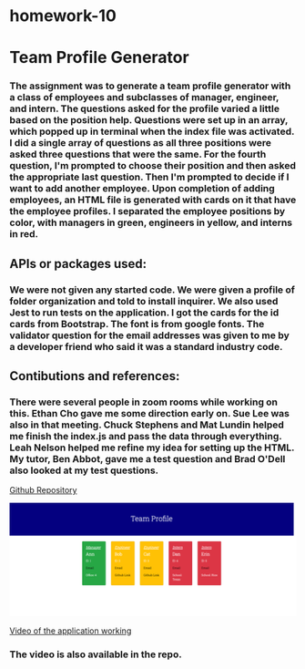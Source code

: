 # homework-10
# Team Profile Generator

### The assignment was to generate a team profile generator with a class of employees and subclasses of manager, engineer, and intern. The questions asked for the profile varied a little based on the position help. Questions were set up in an array, which popped up in terminal when the index file was activated. I did a single array of questions as all three positions were asked three questions that were the same. For the fourth question, I'm prompted to choose their position and then asked the appropriate last question. Then I'm prompted to decide if I want to add another employee. Upon completion of adding employees, an HTML file is generated with cards on it that have the employee profiles. I separated the employee positions by color, with managers in green, engineers in yellow, and interns in red. 

## APIs or packages used:

### We were not given any started code. We were given a profile of folder organization and told to install inquirer. We also used Jest to run tests on the application. I got the cards for the id cards from Bootstrap. The font is from google fonts. The validator question for the email addresses was given to me by a developer friend who said it was a standard industry code. 

## Contibutions and references:

### There were several people in zoom rooms while working on this. Ethan Cho gave me some direction early on. Sue Lee was also in that meeting. Chuck Stephens and Mat Lundin helped me finish the index.js and pass the data through everything. Leah Nelson helped me refine my idea for setting up the HTML. My tutor, Ben Abbot, gave me a test question and Brad O'Dell also looked at my test questions.   

[Github Repository](https://github.com/bmalbright/homework-10)

![screenshot](./images/HW10screenshot.png)

[Video of the application working](https://drive.google.com/file/d/1pmNngfUl6cWOBYLKIT0O58YJ4TmgzaBo/view)

### The video is also available in the repo. 

